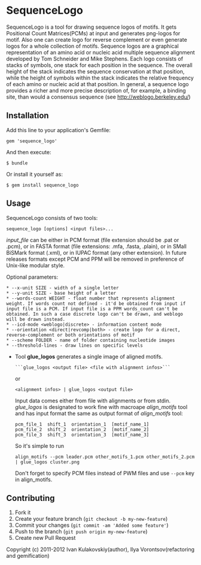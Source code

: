 # SequenceLogo

SequenceLogo is a tool for drawing sequence logos of motifs. It gets Positional Count Matrices(PCMs) at input and generates png-logos for motif. Also one can create logo for reverse complement or even generate logos for a whole collection of motifs.
Sequence logos are a graphical representation of an amino acid or nucleic acid multiple sequence alignment developed by Tom Schneider and Mike Stephens. Each logo consists of stacks of symbols, one stack for each position in the sequence. The overall height of the stack indicates the sequence conservation at that position, while the height of symbols within the stack indicates the relative frequency of each amino or nucleic acid at that position. In general, a sequence logo provides a richer and more precise description of, for example, a binding site, than would a consensus sequence (see http://weblogo.berkeley.edu/)


## Installation

Add this line to your application's Gemfile:

    gem 'sequence_logo'

And then execute:

    $ bundle

Or install it yourself as:

    $ gem install sequence_logo

## Usage

SequenceLogo consists of two tools:

    sequence_logo [options] <input files>...

  *input_file* can be either in PCM format (file extension should be .pat or .pcm), or in FASTA format (file extensions: .mfa, .fasta, .plain), or in SMall BiSMark format (.xml), or in IUPAC format (any other extension). In future releases formats except PCM and PPM will be removed in preference of Unix-like modular style.

  Optional parameters:

    * --x-unit SIZE - width of a single letter
    * --y-unit SIZE - base height of a letter
    * --words-count WEIGHT - float number that represents alignment weight. If words count not defined - it'd be obtained from input if input file is a PCM. If input file is a PPM words_count can't be obtained. In such a case discrete logo can't be drawn, and weblogo will be drawn instead.
    * --icd-mode <weblogo|discrete> - information content mode
    * --orientation <direct|revcomp|both> - create logo for a direct, reverse-complement or both orientations of motif
    * --scheme FOLDER - name of folder containing nucleotide images
    * --threshold-lines - draw lines on specific levels

* Tool **glue_logos** generates a single image of aligned motifs.

      ```glue_logos <output file> <file with alignment infos>```

  or
      
      <alignment infos> | glue_logos <output file>

  Input data comes either from file with alignments or from stdin. *glue_logos* is designated to work fine with macroape *align_motifs* tool and has input format the same as output format of *align_motifs* tool:

      pcm_file_1  shift_1  orientation_1  [motif_name_1]
      pcm_file_2  shift_2  orientation_2  [motif_name_2]
      pcm_file_3  shift_3  orientation_3  [motif_name_3]
      
  So it's simple to run
  
      align_motifs --pcm leader.pcm other_motifs_1.pcm other_motifs_2.pcm | glue_logos cluster.png
    
  Don't forget to specify PCM files instead of PWM files and use `--pcm` key in align_motifs.

## Contributing

1. Fork it
2. Create your feature branch (`git checkout -b my-new-feature`)
3. Commit your changes (`git commit -am 'Added some feature'`)
4. Push to the branch (`git push origin my-new-feature`)
5. Create new Pull Request

Copyright (c) 2011-2012 Ivan Kulakovskiy(author), Ilya Vorontsov(refactoring and gemification)